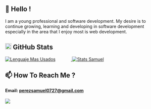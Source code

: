 
<!--
- 👋 Hi, I’m @SamuelPerez27
- 👀 I’m interested in ...
- 🌱 I’m currently learning ...

-->
<!--  About Me-->
<h2> 👋 Hello ! </h2>


<p>I am a young professional and software development. My desire is to continue growing, learning and developing in software development especially in the area that I enjoy most is web development. </p>


<!-- Stats-->
<h2><a id="user-content--github-stats" class="anchor" aria-hidden="true" href="#-github-stats"></a><img class="emoji" alt="chart_with_upwards_trend" height="20" width="20" src="https://github.githubassets.com/images/icons/emoji/unicode/1f4c8.png"></g-emoji> GitHub Stats</h2>

<a href="https://github.com/SamuelPerez27">
    <img src="https://github-readme-stats.vercel.app/api/top-langs/?username=SamuelPerez27&hide=Java,Less&title_color=ffffff&text_color=ffff&icon_color=ffffff&bg_color=031839" alt="Lenguaje Mas Usados" style="margin-right:50px">
    <img src="https://github-readme-stats.vercel.app/api?username=SamuelPerez27&show_icons=true&line_height=46.5&count_private=true&title_color=ffffff&text_color=fff&icon_color=00fafa&bg_color=031839" alt="Stats Samuel">
</a>

<!-- INFO-->

<h2>📫 How To Reach Me ?</h2>
<h4> <b> Email: </b>   <a href= "mailto:perezsamuel0727@gmail.com"> perezsamuel0727@gmail.com </a> </h4>
<a href="https://www.linkedin.com/in/starling-samuel-pérez-pérez-3a666720a/">
<img src="https://camo.githubusercontent.com/088ef8f41e630016909eec018962f61d7451f67bddcecef435fdbe2787a9313a/68747470733a2f2f736869656c64732e696f2f62616467652f436f6e6e6563742532306f6e2532304c696e6b6564496e2d2d626c75653f6c6f676f3d6c696e6b6564696e267374796c653d666f722d7468652d6261646765266c6162656c436f6c6f723d626c7565" data-canonical-src="https://shields.io/badge/Connect%20on%20LinkedIn--blue?logo=linkedin&amp;style=for-the-badge&amp;labelColor=blue" style="max-width:100%;">

</a>
